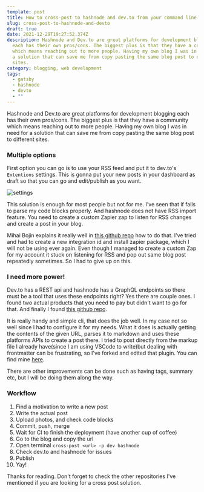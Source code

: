 ```yaml
---
template: post
title: How to cross-post to hashnode and dev.to from your command line
slug: cross-post-to-hashnode-and-devto
draft: true
date: 2021-12-29T19:27:52.374Z
description: Hashnode and Dev.to are great platforms for development blogging
  each has their own pros/cons. The biggest plus is that they have a community
  which means reaching out to more people. Having my own blog I was in need for
  a solution that can save me from copy pasting the same blog post to different
  sites.
category: blogging, web development
tags:
  - gatsby
  - hashnode
  - devto
  - ""
---
```

Hashnode and Dev.to are great platforms for development blogging each has their own pros/cons. The biggest plus is that they have a community which means reaching out to more people. Having my own blog I was in need for a solution that can save me from copy pasting the same blog post to different sites.

### Multiple options

First option you can go is to use your RSS feed and put it to dev.to's `Extentions` settings. This is gonna put your new posts in your dashboard as draft so that you can go and edit/publish as you want.

![settings](/media/screenshot-2021-12-29-213230.png "settings on dev.to")

This solution is enough for most people but not for me. I've seen that if fails to parse my code blocks properly. And hashnode does not have RSS import feature. You need to create a custom Zapier zap to listen for RSS changes and create a post in your blog.

Mihai Bojin explains it really well in [this github repo](https://github.com/MihaiBojin/zapier-integration-create-hashnode-story) how to do that. I've tried and had to create a new integration id and install zapier package, which I will not be using ever again. Even though I managed to create a custom Zap for my account it stuck on listening for RSS and pop out same blog post repeatedly sometimes. So I had to give up on this.

### I need more power!

Dev.to has a REST api and hashnode has a GraphQL endpoints so there must be a tool that uses these endpoints right? Yes there are couple ones. I found two actual products that you need to pay but didn't want to go for that. And finally I found [this github repo](https://github.com/shahednasser/cross-post).

It is really handy and simple cli, that does the job well. In my case not so well since I had to configure it for my needs. What it does is actually getting the contents of the given URL, parses it to markdown and uses these platforms APIs to create a post there. I tried to post directly from the markup file I already have(since I am using VSCode to write)but dealing with frontmatter can be frustrating, so I've forked and edited that plugin. You can find mine [here](https://github.com/gokhandemirhan/cross-post).

There are other improvements can be done such as having tags, summary etc, but I will be doing them along the way.

### Workflow

1. Find a motivation to write a new post
2. Write the actual post
3. Upload photos, and check code blocks
4. Commit, push, merge
5. Wait for CI to finish the deployment (have another cup of coffee)
6. Go to the blog and copy the url
7. Open terminal `cross-post <url> -p dev hashnode`
8. Check dev.to and hashnode for issues
9. Publish
10. Yay!

Thanks for reading. Don't forget to check the other repositories I've mentioned if you are looking for a cross post solution.